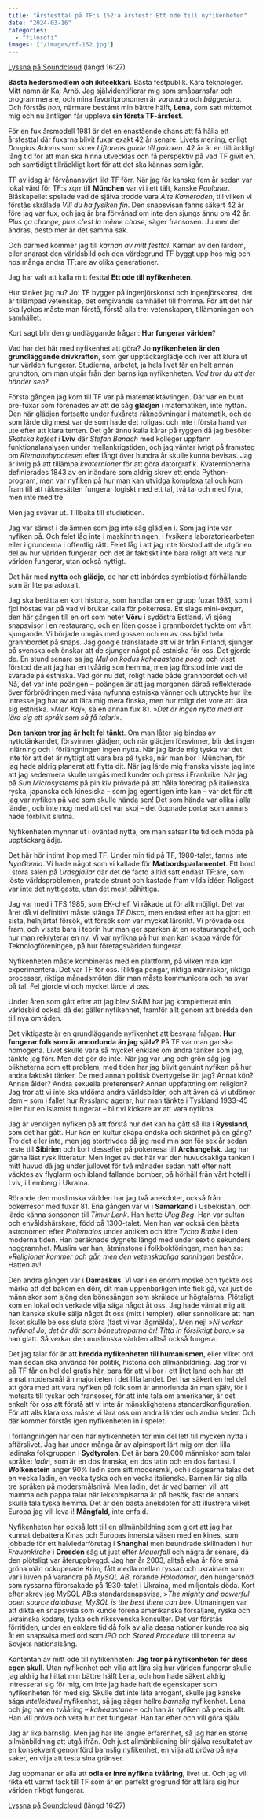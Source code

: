 ```yaml
---
title: "Årsfesttal på TF:s 152:a årsfest: Ett ode till nyfikenheten"
date: "2024-03-16"
categories:
  - "filosofi"
images: ["/images/tf-152.jpg"]
---
```


[Lyssna på Soundcloud](https://soundcloud.com/kajarno/tf-152) (längd 16:27)

__Bästa hedersmedlem och ikiteekkari__. Bästa festpublik. Kära teknologer. Mitt namn är Kaj Arnö. Jag självidentifierar mig som småbarnsfar och programmerare, och mina favoritpronomen är _varandra_ och _bäggedera_. Och förstås _hon_, närmare bestämt min bättre hälft, __Lena__, som satt mittemot mig och nu äntligen får uppleva __sin första TF-årsfest__.

För en fux årsmodell 1981 är det en enastående chans att få hålla ett årsfesttal där fuxarna blivit fuxar exakt 42 år senare. Livets mening, enligt _Douglas Adams_ som skrev _Liftarens guide till galaxen_. 42 år är en tillräckligt lång tid för att man ska hinna utvecklas och få perspektiv på vad TF givit en, och samtidigt tillräckligt kort för att det ska kännas som igår.

TF av idag är förvånansvärt likt TF förr. När jag för kanske fem år sedan var lokal värd för TF:s xqrr till __München__ var vi i ett tält, kanske _Paulaner_. Blåskapellet spelade vad de själva trodde vara _Alte Kameraden_, till vilken vi förstås skrålade _Vill du ha fysiken fin_. Den snapsvisan fanns säkert 42 år före jag var fux, och jag är bra förvånad om inte den sjungs ännu om 42 år. _Plus ça change, plus c'est la même chose_, säger fransosen. Ju mer det ändras, desto mer är det samma sak.

Och därmed kommer jag till *kärnan av mitt festtal*. Kärnan av den lärdom, eller snarast den världsbild och den värdegrund TF byggt upp hos mig och hos många andra TF:are av olika generationer. 

Jag har valt att kalla mitt festtal __Ett ode till nyfikenheten__. 

Hur tänker jag nu? Jo: TF bygger på ingenjörskonst och ingenjörskonst, det är tillämpad vetenskap, det omgivande samhället till fromma. För att det här ska lyckas måste man förstå, förstå alla tre: vetenskapen, tillämpningen och samhället. 

Kort sagt blir den grundläggande frågan: __Hur fungerar världen__? 

Vad har det här med nyfikenhet att göra? Jo __nyfikenheten är den grundläggande drivkraften__, som ger upptäckarglädje och iver att klura ut hur världen fungerar. Studierna, arbetet, ja hela livet får en helt annan grundton, om man utgår från den barnsliga nyfikenheten. _Vad tror du att det händer sen?_

Första gången jag kom till TF var på matematiktävlingen. Där var en bunt pre-fuxar som förenades av att de såg __glädjen__ i matematiken, inte nyttan. Den här glädjen fortsatte under fuxårets räkneövningar i matematik, och de som lärde dig mest var de som hade det roligast och inte i första hand var ute efter att klara tenten. Det går ännu kalla kårar på ryggen då jag besöker _Skotska kaféet_ i __Lviv__ där _Stefan Banach_ med kolleger uppfann funktionalanalysen under mellankrigstiden, och jag väntar ivrigt på framsteg om _Riemannhypotesen_ efter långt över hundra år skulle kunna bevisas. Jag är ivrig på att tillämpa _kvaternioner_ för att göra datorgrafik. Kvaternionerna definierades 1843 av en irländare som aldrig skrev ett enda Python-program, men var nyfiken på hur man kan utvidga komplexa tal och kom fram till att räknesätten fungerar logiskt med ett tal, två tal och med fyra, men inte med tre.

Men jag svävar ut. Tillbaka till studietiden.

Jag var sämst i de ämnen som jag inte såg glädjen i. Som jag inte var nyfiken på. Och felet låg inte i maskinritningen, i fysikens laboratoriearbeten eller i grunderna i offentlig rätt. Felet låg i att jag inte förstod att de utgör en del av hur världen fungerar, och det är faktiskt inte bara roligt att veta hur världen fungerar, utan också nyttigt.

Det här med __nytta__ och __glädje__, de har ett inbördes symbiotiskt förhållande som är lite paradoxalt.

Jag ska berätta en kort historia, som handlar om en grupp fuxar 1981, som i fjol höstas var på vad vi brukar kalla för pokerresa. Ett slags mini-exqurr, den här gången till en ort som heter __Võru__ i sydöstra Estland. Vi sjöng snapsvisor i en restaurang, och en liten gosse i grannbordet tyckte om vårt sjungande. Vi började umgås med gossen och en av oss bjöd hela grannbordet på snaps. Jag google translatade att vi är från Finland, sjunger på svenska och önskar att de sjunger något på estniska för oss. Det gjorde de. En stund senare sa jag _Mul on kodus kaheaastane poeg_, och visst förstod de att jag har en tvåårig son hemma, men jag förstod inte vad de svarade på estniska. Vad gör nu det, roligt hade både grannbordet och vi! Nå, det var inte poängen – poängen är att jag morgonen därpå reflekterade över förbrödringen med våra nyfunna estniska vänner och uttryckte hur lite intresse jag har av att lära mig mera finska, men hur roligt det vore att lära sig estniska. »_Men Kaj_», sa en annan fux 81. »_Det är ingen nytta med att lära sig ett språk som så få talar!_». 

__Den tanken tror jag är helt fel tänkt__. Om man låter sig bindas av nyttotänkandet, försvinner glädjen, och när glädjen försvinner, blir det ingen inlärning och i förlängningen ingen nytta. När jag lärde mig tyska var det inte för att det är nyttigt att vara bra på tyska, när man bor i München, för jag hade aldrig planerat att flytta dit. När jag lärde mig franska visste jag inte att jag sedermera skulle umgås med kunder och press i Frankrike. När jag på _Sun Microsystems_ på pin kiv prövade på att hålla föredrag på italienska, ryska, japanska och kinesiska – som jag egentligen inte kan – var det för att jag var nyfiken på vad som skulle hända sen! Det som hände var olika i alla länder, och inte nog med att det var skoj – det öppnade portar som annars hade förblivit slutna. 

Nyfikenheten mynnar ut i oväntad nytta, om man satsar lite tid och möda på upptäckarglädje. 

Det här hör intimt ihop med TF. Under min tid på TF, 1980-talet, fanns inte _NyaGamla_. Vi hade något som vi kallade för __Matbordsparlamentet__. Ett bord i stora salen på _Urdsgjallar_ där det de facto alltid satt endast TF:are, som löste världsproblemen, pratade strunt och kastade fram vilda idéer. Roligast var inte det nyttigaste, utan det mest påhittiga.

Jag var med i TFS 1985, som EK-chef. Vi råkade ut för allt möjligt. Det var året då vi definitivt måste stänga _TF Disco_, men endast efter att ha gjort ett sista, helhjärtat försök, ett försök som var mycket lärorikt. Vi prövade oss fram, och visste bara i teorin hur man ger sparken åt en restaurangchef, och hur man rekryterar en ny. Vi var nyfikna på hur man kan skapa värde för Teknologföreningen, på hur företagsvärlden fungerar.

Nyfikenheten måste kombineras med en plattform, på vilken man kan experimentera. Det var TF för oss. Riktiga pengar, riktiga människor, riktiga processer, riktiga månadsmöten där man måste kommunicera och ha svar på tal. Fel gjorde vi och mycket lärde vi oss. 

Under åren som gått efter att jag blev StÄlM har jag kompletterat min världsbild också då det gäller nyfikenhet, framför allt genom att bredda den till nya områden. 

Det viktigaste är en grundläggande nyfikenhet att besvara frågan: __Hur fungerar folk som är annorlunda än jag själv?__ På TF var man ganska homogena. Livet skulle vara så mycket enklare om andra tänker som jag, tänkte jag förr. Men det gör de inte. När jag var ung och grön såg jag olikheterna som ett problem, med tiden har jag blivit genuint nyfiken på hur andra faktiskt tänker. De med annan politisk övertygelse än jag? Annat kön? Annan ålder? Andra sexuella preferenser? Annan uppfattning om religion? Jag tror att vi inte ska utdöma andra världsbilder, och att även då vi utdömer dem – som i fallet hur Ryssland agerar, hur man tänkte i Tyskland 1933-45 eller hur en islamist fungerar – blir vi klokare av att vara nyfikna. 

Jag är verkligen nyfiken på att förstå hur det kan ha gått så illa i __Ryssland__, som det har gått. Hur _kan_ en kultur skapa ondska och skönhet på en gång? Tro det eller inte, men jag stortrivdes då jag med min son för sex år sedan reste till __Sibirien__ och kort dessefter på pokerresa till __Archangelsk__. Jag har gärna läst rysk litteratur. Men inget av det här var den huvudsakliga tanken i mitt huvud då jag under jullovet för två månader sedan natt efter natt väcktes av flyglarm och ibland fallande bomber, på hörhåll från vårt hotell i Lviv, i Lemberg i Ukraina.

Rörande den muslimska världen har jag två anekdoter, också från pokerresor med fuxar 81. Ena gången var vi i __Samarkand__ i Usbekistan, och lärde känna sonsonen till _Timur Lenk_. Han hette _Ulug Beg_. Han var sultan och envåldshärskare, född på 1300-talet. Men han var också den bästa astronomen efter _Ptolemaios_ under antiken och före _Tycho Brahe_ i den moderna tiden. Han beräknade dygnets längd med under sextio sekunders noggrannhet. Muslim var han, åtminstone i folkbokföringen, men han sa: »_Religioner kommer och går, men den vetenskapliga sanningen består_». Hatten av! 

Den andra gången var i __Damaskus__. Vi var i en enorm moské och tyckte oss märka att det bakom en dörr, dit man uppenbarligen inte fick gå, var just de människor som sjöng den bönesången som skrålade ur högtalarna. Plötsligt kom en lokal och verkade vilja säga något åt oss. Jag hade väntat mig att han kanske skulle sälja något åt oss (mitt i templet), eller sannolikare att han ilsket skulle be oss sluta störa (fast vi var lågmälda). Men nej! »_Ni verkar nyfikna! Jo, det är där som böneutroparna är! Titta in försiktigt bara._» sa han glatt. Så verkar den muslimska världen alltså också fungera.

Det jag talar för är att __bredda nyfikenheten till humanismen__, eller vilket ord man sedan ska använda för politik, historia och allmänbildning. Jag tror vi på TF får en hel del gratis här, bara för att vi bor i ett litet land och har ett annat modersmål än majoriteten i det lilla landet. Det har säkert en hel del att göra med att vara nyfiken på folk som är annorlunda än man själv, för i motsats till tyskar och fransoser, för att inte tala om amerikaner, är det enkelt för oss att förstå att vi inte är mänsklighetens standardkonfiguration. För att alls klara oss måste vi lära oss om andra länder och andra seder. Och där kommer förstås igen nyfikenheten in i spelet.

I förlängningen har den här nyfikenheten för min del lett till mycken nytta i affärslivet. Jag har under många år av alpinsport lärt mig om den lilla ladinska folkgruppen i __Sydtyrolen__. Det är bara 20.000 människor som talar språket _ladin_, som är en dos franska, en dos latin och en dos fantasi. I __Wolkenstein__ anger 90% ladin som sitt modersmål, och i dagisarna talas det en vecka ladin, en vecka tyska och en vecka italienska. Barnen lär sig alla tre språken på modersmålsnivå. Men ladin, det är vad barnen vill att mamma och pappa talar när lekkompisarna är på besök, fast de annars skulle tala tyska hemma. Det är den bästa anekdoten för att illustrera vilket Europa jag vill leva i! __Mångfald__, inte enfald.

Nyfikenheten har också lett till en allmänbildning som gjort att jag har kunnat debattera Kinas och Europas innersta väsen med en kines, som jobbade för ett halvledarföretag i __Shanghai__ men beundrade skillnaden i hur _Frauenkirche_ i __Dresden__ såg ut just efter _Mauerfall_ och några år senare, då den plötsligt var återuppbyggd. Jag har år 2003, alltså elva år före små gröna män ockuperade Krim, fått medla mellan ryssar och ukrainare som var i luven på varandra på _MySQL AB_, rörande _Holodomor_, den hungersnöd som ryssarna förorsakade på 1930-talet i Ukraina, med miljontals döda. Kort efter skrev jag MySQL AB:s standardsnapsvisa, »_The mighty and powerful open source database, MySQL is the best there can be_». Utmaningen var att dikta en snapsvisa som kunde förena amerikanska försäljare, ryska och ukrainska kodare, tyska och rikssvenska konsulter. Det var förstås förritiden, under en enklare tid då folk av alla dessa nationer kunde roa sig åt en snapsvisa med ord som _IPO_ och _Stored Procedure_ till tonerna av Sovjets nationalsång. 

Kontentan av mitt ode till nyfikenheten: __Jag tror på nyfikenheten för dess egen skull__. Utan nyfikenhet och vilja att lära sig hur världen fungerar skulle jag aldrig ha hittat min bättre hälft Lena, och hon hade säkert aldrig intresserat sig för mig, om inte jag hade haft de egenskaper som nyfikenheten för med sig. Skulle det inte låta arrogant, skulle jag kanske säga _intellektuell_ nyfikenhet, så jag säger hellre _barnslig_ nyfikenhet. Lena och jag har en tvååring – _kaheaastane_ – och han är nyfiken på precis allt. Han vill pröva och veta hur det fungerar. Han tar efter och vill göra själv.

Jag är lika barnslig. Men jag har lite längre erfarenhet, så jag har en större allmänbildning att utgå ifrån. Och just allmänbildning blir själva resultatet av en konsekvent genomförd barnslig nyfikenhet, en vilja att pröva på nya saker, en vilja att testa sina gränser.

Jag uppmanar er alla att __odla er inre nyfikna tvååring__, livet ut. Och jag vill rikta ett varmt tack till TF som är en perfekt grogrund för att lära sig hur världen riktigt fungerar.

[Lyssna på Soundcloud](https://soundcloud.com/kajarno/tf-152) (längd 16:27)
